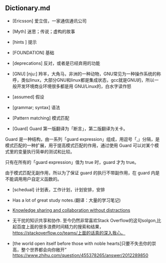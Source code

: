 ## Dictionary.md

- [Ericsson]  爱立信，一家通信通讯公司

- [Myth] 迷思；传说；虚构的故事

- [hints ] 提示

- [FOUNDATION] 基础

- [deprecations] 反对，或者是已经弃用的功能

- [GNU] [nju:]  羚羊，大角马，非洲的一种动物，GNU常见为一种操作系统的称呼，类似linux，大部分GNU和linux都是集成状态，gcc就是GNU的，所以一般开发环境商业环境很多都是用 GNU/Linux的，白水字读作怒

- [assumed] 假设

- [grammar; syntax] 语法

- [Pattern matching] 模式匹配

- [Guard] Guard 第一版翻译为「断言」，第二版翻译为关卡。

Guard 是一种结构，由一系列「guard expression」组成，用逗号「,」分隔，是模式匹配的一种扩展，用于提高模式匹配的作用，通过使用 Guard 可以对某个模式里的变量执行简单的测试和比较。

只有在所有的「guard expression」值为 true 时，guard 才为 true。

由于模式匹配无副作用，所以为了保证 guard 的执行不带副作用，在 guard 内是不能调用用户自定义函数的。

- [schedual]  计划表，工作计划，计划安排，安排


- Has a lot of great study notes.(翻译：大量的学习笔记)
- [Knowledge sharing and collaboration without distractions](https://stackoverflow.co/teams/)
- 无干扰的知识共享和协作. 至今仍然非常喜欢Stack Overflow的这句solgon,比起百度上面的很多浪费时间精力的搜索和结果，https://stackoverflow.co/teams/上面的话真的深入我心。


- [the world open itself before those with noble hearts]只要不失去你的崇高，整个世界都会向你敞开” https://www.zhihu.com/question/455378265/answer/2012289850

	
